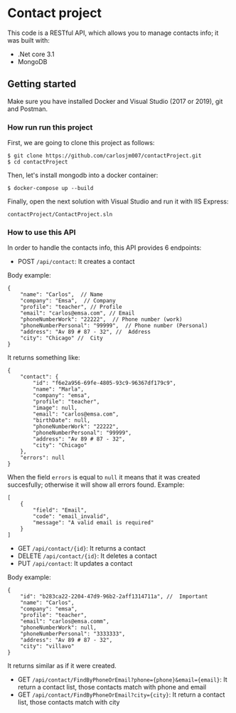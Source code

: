 # Contact project

This code is a RESTful API, which allows you to manage contacts info; it was built with:
* .Net core 3.1
* MongoDB

##  Getting started
Make sure you have installed Docker and Visual Studio (2017 or 2019), git and Postman.

### How run run this project
First, we are going to clone this project as follows:
```
$ git clone https://github.com/carlosjm007/contactProject.git
$ cd contactProject
```
Then, let's install mongodb into a docker container:
```
$ docker-compose up --build
```
Finally, open the next solution with Visual Studio and run it with IIS Express:
```
contactProject/ContactProject.sln
```

### How to use this API
In order to handle the contacts info, this API provides 6 endpoints:
* POST `/api/contact`: It creates a contact

Body example:
```
{
    "name": "Carlos",  // Name
    "company": "Emsa",  // Company
    "profile": "teacher", // Profile
    "email": "carlos@emsa.com", // Email
    "phoneNumberWork": "22222",  // Phone number (work)
    "phoneNumberPersonal": "99999",  // Phone number (Personal)
    "address": "Av 89 # 87 - 32", //  Address
    "city": "Chicago" //  City
}
```
It returns something like:
```
{
    "contact": {
        "id": "f6e2a956-69fe-4805-93c9-96367df179c9",
        "name": "Marla",
        "company": "emsa",
        "profile": "teacher",
        "image": null,
        "email": "carlos@emsa.com",
        "birthDate": null,
        "phoneNumberWork": "22222",
        "phoneNumberPersonal": "99999",
        "address": "Av 89 # 87 - 32",
        "city": "Chicago"
    },
    "errors": null
}
```
When the field `errors` is equal to `null` it means that it was created succesfully; otherwise it will show all errors found. Example:
```
[
    {
        "field": "Email",
        "code": "email_invalid",
        "message": "A valid email is required"
    }
]
```

* GET `/api/contact/{id}`: It returns a contact
* DELETE `/api/contact/{id}`: It deletes a contact
* PUT `/api/contact`: It updates a contact

Body example:
```
{
    "id": "b283ca22-2204-47d9-96b2-2aff1314711a", //  Important
    "name": "Carlos",
    "company": "emsa",
    "profile": "teacher",
    "email": "carlos@emsa.comm",
    "phoneNumberWork": null,
    "phoneNumberPersonal": "3333333",
    "address": "Av 89 # 87 - 32",
    "city": "villavo"
}
```
It returns similar as if it were created.

* GET `/api/contact/FindByPhoneOrEmail?phone={phone}&email={email}`: It return a contact list, those contacts match with phone and email
* GET `/api/contact/FindByPhoneOrEmail?city={city}`: It return a contact list, those contacts match with city
